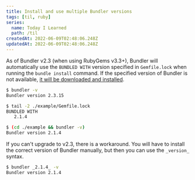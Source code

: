 ```yaml
---
title: Install and use multiple Bundler versions
tags: [til, ruby]
series:
  name: Today I Learned
  path: /til
createdAt: 2022-06-09T02:48:06.248Z
updatedAt: 2022-06-09T02:48:06.248Z
---
```


As of Bundler v2.3 (when using RubyGems v3.3+), Bundler will automatically use the `BUNDLED WITH` version specified in `Gemfile.lock` when running the `bundle install` command. If the specified version of Bundler is not available, [it will be downloaded and installed](https://bundler.io/blog/2022/01/23/bundler-v2-3.html).

<!-- more -->

```bash
$ bundler -v
Bundler version 2.3.15

$ tail -2 ./example/Gemfile.lock
BUNDLED WITH
   2.1.4

$ (cd ./example && bundler -v)
Bundler version 2.1.4
```

If you can't upgrade to v2.3, there is a workaround. You will have to install the correct version of Bundler manually, but then you can use the `_version_` syntax.

```bash
$ bundler _2.1.4_ -v
Bundler version 2.1.4
```
